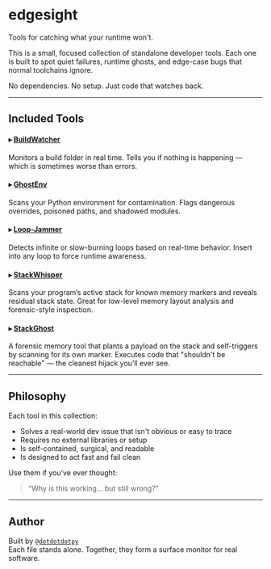# edgesight  

Tools for catching what your runtime won't.

This is a small, focused collection of standalone developer tools. Each one is built to spot quiet failures, runtime ghosts, and edge-case bugs that normal toolchains ignore.

No dependencies. No setup. Just code that watches back.

---

## Included Tools

#### ▸ [BuildWatcher](./BuildWatcher)  
Monitors a build folder in real time. Tells you if nothing is happening — which is sometimes worse than errors.

#### ▸ [GhostEnv](./GhostEnv)  
Scans your Python environment for contamination. Flags dangerous overrides, poisoned paths, and shadowed modules.

#### ▸ [Loop-Jammer](./Loop-Jammer)  
Detects infinite or slow-burning loops based on real-time behavior. Insert into any loop to force runtime awareness.

#### ▸ [StackWhisper](./StackWhisper)  
Scans your program’s active stack for known memory markers and reveals residual stack state. Great for low-level memory layout analysis and forensic-style inspection.

#### ▸ [StackGhost](./StackGhost)  
A forensic memory tool that plants a payload on the stack and self-triggers by scanning for its own marker. Executes code that "shouldn't be reachable" — the cleanest hijack you’ll ever see.

---

## Philosophy

Each tool in this collection:

- Solves a real-world dev issue that isn't obvious or easy to trace  
- Requires no external libraries or setup  
- Is self-contained, surgical, and readable  
- Is designed to act fast and fail clean  

Use them if you’ve ever thought:

> “Why is this working… but still wrong?”

---

## Author

Built by [`@dotdotdotpy`](https://github.com/dotdotdotpy)  
Each file stands alone. Together, they form a surface monitor for real software.
